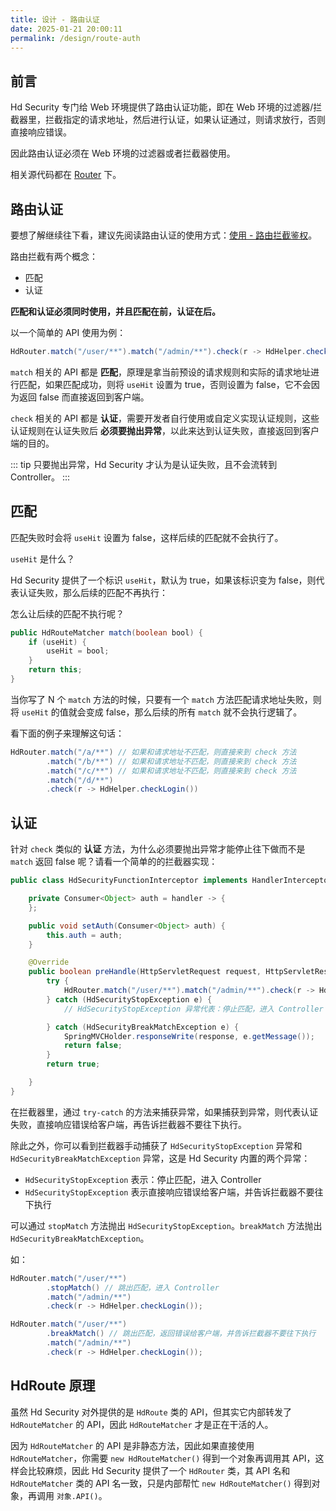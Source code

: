 ```yaml
---
title: 设计 - 路由认证
date: 2025-01-21 20:00:11
permalink: /design/route-auth
---
```


## 前言

Hd Security 专门给 Web 环境提供了路由认证功能，即在 Web 环境的过滤器/拦截器里，拦截指定的请求地址，然后进行认证，如果认证通过，则请求放行，否则直接响应错误。

因此路由认证必须在 Web 环境的过滤器或者拦截器使用。

相关源代码都在 [Router](https://github.com/Kele-Bingtang/hd-security/tree/master/hd-security-core/src/main/java/cn/youngkbt/hdsecurity/router) 下。

## 路由认证

要想了解继续往下看，建议先阅读路由认证的使用方式：[使用 - 路由拦截鉴权](/guide/route-auth)。

路由拦截有两个概念：

- 匹配
- 认证

**匹配和认证必须同时使用，并且匹配在前，认证在后。**

以一个简单的 API 使用为例：

```java
HdRouter.match("/user/**").match("/admin/**").check(r -> HdHelper.checkLogin());
```

`match` 相关的 API 都是 **匹配**，原理是拿当前预设的请求规则和实际的请求地址进行匹配，如果匹配成功，则将 `useHit` 设置为 true，否则设置为 false，它不会因为返回 false 而直接返回到客户端。

`check` 相关的 API 都是 **认证**，需要开发者自行使用或自定义实现认证规则，这些认证规则在认证失败后 **必须要抛出异常**，以此来达到认证失败，直接返回到客户端的目的。

::: tip
只要抛出异常，Hd Security 才认为是认证失败，且不会流转到 Controller。
:::

## 匹配

匹配失败时会将 `useHit` 设置为 false，这样后续的匹配就不会执行了。

`useHit` 是什么？

Hd Security 提供了一个标识 `useHit`，默认为 true，如果该标识变为 false，则代表认证失败，那么后续的匹配不再执行：

怎么让后续的匹配不执行呢？

```java
public HdRouteMatcher match(boolean bool) {
    if (useHit) {
        useHit = bool;
    }
    return this;
}
```

当你写了 N 个 `match` 方法的时候，只要有一个 `match` 方法匹配请求地址失败，则将 `useHit` 的值就会变成 false，那么后续的所有 `match` 就不会执行逻辑了。

看下面的例子来理解这句话：

```java
HdRouter.match("/a/**") // 如果和请求地址不匹配，则直接来到 check 方法
        .match("/b/**") // 如果和请求地址不匹配，则直接来到 check 方法
        .match("/c/**") // 如果和请求地址不匹配，则直接来到 check 方法
        .match("/d/**")
        .check(r -> HdHelper.checkLogin())
```

## 认证

针对 `check` 类似的 **认证** 方法，为什么必须要抛出异常才能停止往下做而不是 `match` 返回 false 呢？请看一个简单的的拦截器实现：

```java
public class HdSecurityFunctionInterceptor implements HandlerInterceptor {

    private Consumer<Object> auth = handler -> {
    };

    public void setAuth(Consumer<Object> auth) {
        this.auth = auth;
    }

    @Override
    public boolean preHandle(HttpServletRequest request, HttpServletResponse response, Object handler) throws Exception {
        try {
            HdRouter.match("/user/**").match("/admin/**").check(r -> HdHelper.checkLogin());
        } catch (HdSecurityStopException e) {
            // HdSecurityStopException 异常代表：停止匹配，进入 Controller

        } catch (HdSecurityBreakMatchException e) {
            SpringMVCHolder.responseWrite(response, e.getMessage());
            return false;
        }
        return true;

    }
}
```

在拦截器里，通过 `try-catch` 的方法来捕获异常，如果捕获到异常，则代表认证失败，直接响应错误给客户端，再告诉拦截器不要往下执行。

除此之外，你可以看到拦截器手动捕获了 `HdSecurityStopException` 异常和 `HdSecurityBreakMatchException` 异常，这是 Hd Security 内置的两个异常：

- `HdSecurityStopException` 表示：停止匹配，进入 Controller
- `HdSecurityStopException` 表示直接响应错误给客户端，并告诉拦截器不要往下执行

可以通过 `stopMatch` 方法抛出 `HdSecurityStopException`。`breakMatch` 方法抛出 `HdSecurityBreakMatchException`。

如：

```java
HdRouter.match("/user/**")
        .stopMatch() // 跳出匹配，进入 Controller
        .match("/admin/**")
        .check(r -> HdHelper.checkLogin());

HdRouter.match("/user/**")
        .breakMatch() // 跳出匹配，返回错误给客户端，并告诉拦截器不要往下执行
        .match("/admin/**")
        .check(r -> HdHelper.checkLogin());
```

## HdRoute 原理

虽然 Hd Security 对外提供的是 `HdRoute` 类的 API，但其实它内部转发了 `HdRouteMatcher` 的 API，因此 `HdRouteMatcher` 才是正在干活的人。

因为 `HdRouteMatcher` 的 API 是非静态方法，因此如果直接使用 `HdRouteMatcher`，你需要 `new HdRouteMatcher()` 得到一个对象再调用其 API，这样会比较麻烦，因此 Hd Security 提供了一个 `HdRouter` 类，其 API 名和 `HdRouteMatcher` 类的 API 名一致，只是内部帮忙 `new HdRouteMatcher()` 得到对象，再调用 `对象.API()`。
